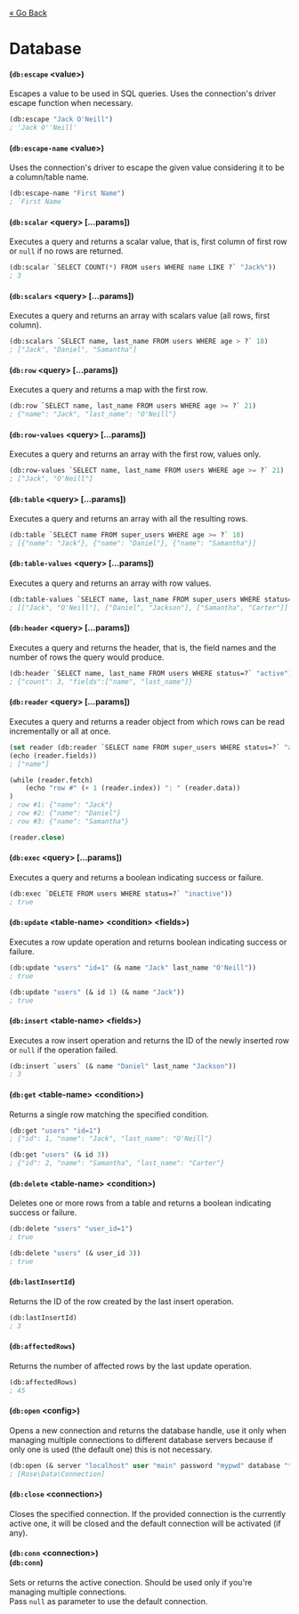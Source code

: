 [&laquo; Go Back](./Expr.md)
# Database


#### (`db:escape` \<value>)
Escapes a value to be used in SQL queries. Uses the connection's driver escape function when necessary.
```lisp
(db:escape "Jack O'Neill")
; 'Jack O''Neill'
```

#### (`db:escape-name` \<value>)
Uses the connection's driver to escape the given value considering it to be a column/table name.
```lisp
(db:escape-name "First Name")
; `First Name`
```

#### (`db:scalar` \<query> [...params])
Executes a query and returns a scalar value, that is, first column of first row or `null` if no rows are returned.
```lisp
(db:scalar `SELECT COUNT(*) FROM users WHERE name LIKE ?` "Jack%"))
; 3
```

#### (`db:scalars` \<query> [...params])
Executes a query and returns an array with scalars value (all rows, first column).
```lisp
(db:scalars `SELECT name, last_name FROM users WHERE age > ?` 18)
; ["Jack", "Daniel", "Samantha"]
```

#### (`db:row` \<query> [...params])
Executes a query and returns a map with the first row.
```lisp
(db:row `SELECT name, last_name FROM users WHERE age >= ?` 21)
; {"name": "Jack", "last_name": "O'Neill"}
```

#### (`db:row-values` \<query> [...params])
Executes a query and returns an array with the first row, values only.
```lisp
(db:row-values `SELECT name, last_name FROM users WHERE age >= ?` 21)
; ["Jack", "O'Neill"]
```

#### (`db:table` \<query> [...params])
Executes a query and returns an array with all the resulting rows.
```lisp
(db:table `SELECT name FROM super_users WHERE age >= ?` 18)
; [{"name": "Jack"}, {"name": "Daniel"}, {"name": "Samantha"}]
```

#### (`db:table-values` \<query> [...params])
Executes a query and returns an array with row values.
```lisp
(db:table-values `SELECT name, last_name FROM super_users WHERE status=?` "active")
; [["Jack", "O'Neill"], ["Daniel", "Jackson"], ["Samantha", "Carter"]]
```

#### (`db:header` \<query> [...params])
Executes a query and returns the header, that is, the field names and the number of rows the query would produce.
```lisp
(db:header `SELECT name, last_name FROM users WHERE status=?` "active")
; {"count": 3, "fields":["name", "last_name"]}
```

#### (`db:reader` \<query> [...params])
Executes a query and returns a reader object from which rows can be read incrementally or all at once.
```lisp
(set reader (db:reader `SELECT name FROM super_users WHERE status=?` "active"))
(echo (reader.fields))
; ["name"]

(while (reader.fetch)
    (echo "row #" (+ 1 (reader.index)) ": " (reader.data))
)
; row #1: {"name": "Jack"}
; row #2: {"name": "Daniel"}
; row #3: {"name": "Samantha"}

(reader.close)
```

#### (`db:exec` \<query> [...params])
Executes a query and returns a boolean indicating success or failure.
```lisp
(db:exec `DELETE FROM users WHERE status=?` "inactive"))
; true
```

#### (`db:update` \<table-name> \<condition> \<fields>)
Executes a row update operation and returns boolean indicating success or failure.
```lisp
(db:update "users" "id=1" (& name "Jack" last_name "O'Neill"))
; true

(db:update "users" (& id 1) (& name "Jack"))
; true
```

#### (`db:insert` \<table-name> \<fields>)
Executes a row insert operation and returns the ID of the newly inserted row or `null` if the operation failed.
```lisp
(db:insert `users` (& name "Daniel" last_name "Jackson"))
; 3
```

#### (`db:get` \<table-name> \<condition>)
Returns a single row matching the specified condition.
```lisp
(db:get "users" "id=1")
; {"id": 1, "name": "Jack", "last_name": "O'Neill"}

(db:get "users" (& id 3))
; {"id": 2, "name": "Samantha", "last_name": "Carter"}
```

#### (`db:delete` \<table-name> \<condition>)
Deletes one or more rows from a table and returns a boolean indicating success or failure.
```lisp
(db:delete "users" "user_id=1")
; true

(db:delete "users" (& user_id 3))
; true
```

#### (`db:lastInsertId`)
Returns the ID of the row created by the last insert operation.
```lisp
(db:lastInsertId)
; 3
```

#### (`db:affectedRows`)
Returns the number of affected rows by the last update operation.
```lisp
(db:affectedRows)
; 45
```

#### (`db:open` \<config>)
Opens a new connection and returns the database handle, use it only when managing multiple connections to different
database servers because if only one is used (the default one) this is not necessary.
```lisp
(db:open (& server "localhost" user "main" password "mypwd" database "test" driver "mysql" trace false ))
; [Rose\Data\Connection]
```

#### (`db:close` \<connection>)
Closes the specified connection. If the provided connection is the currently active one, it will be closed and the
default connection will be activated (if any).

#### (`db:conn` \<connection>)<br/>(`db:conn`)
Sets or returns the active conection. Should be used only if you're managing multiple connections.
<br/>Pass `null` as parameter to use the default connection.
